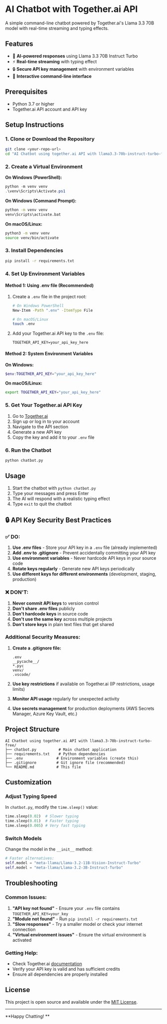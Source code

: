 # AI Chatbot with Together.ai API

A simple command-line chatbot powered by Together.ai's Llama 3.3 70B model with real-time streaming and typing effects.

## Features

- 🤖 **AI-powered responses** using Llama 3.3 70B Instruct Turbo
- ⚡ **Real-time streaming** with typing effect
- 🔒 **Secure API key management** with environment variables
- 💬 **Interactive command-line interface**

## Prerequisites

- Python 3.7 or higher
- Together.ai API account and API key

## Setup Instructions

### 1. Clone or Download the Repository

```bash
git clone <your-repo-url>
cd "AI Chatbot using together.ai API with llama3.3-70b-instruct-turbo-free"
```

### 2. Create a Virtual Environment

**On Windows (PowerShell):**
```powershell
python -m venv venv
.\venv\Scripts\Activate.ps1
```

**On Windows (Command Prompt):**
```cmd
python -m venv venv
venv\Scripts\activate.bat
```

**On macOS/Linux:**
```bash
python3 -m venv venv
source venv/bin/activate
```

### 3. Install Dependencies

```bash
pip install -r requirements.txt
```

### 4. Set Up Environment Variables

#### Method 1: Using .env file (Recommended)

1. Create a `.env` file in the project root:
   ```bash
   # On Windows PowerShell
   New-Item -Path ".env" -ItemType File
   
   # On macOS/Linux
   touch .env
   ```

2. Add your Together.ai API key to the `.env` file:
   ```env
   TOGETHER_API_KEY=your_api_key_here
   ```

#### Method 2: System Environment Variables

**On Windows:**
```powershell
$env:TOGETHER_API_KEY="your_api_key_here"
```

**On macOS/Linux:**
```bash
export TOGETHER_API_KEY="your_api_key_here"
```

### 5. Get Your Together.ai API Key

1. Go to [Together.ai](https://api.together.xyz/)
2. Sign up or log in to your account
3. Navigate to the API section
4. Generate a new API key
5. Copy the key and add it to your `.env` file

### 6. Run the Chatbot

```bash
python chatbot.py
```

## Usage

1. Start the chatbot with `python chatbot.py`
2. Type your messages and press Enter
3. The AI will respond with a realistic typing effect
4. Type `exit` to quit the chatbot

## 🔒 API Key Security Best Practices

### ✅ DO:

1. **Use .env files** - Store your API key in a `.env` file (already implemented)
2. **Add .env to .gitignore** - Prevent accidentally committing your API key
3. **Use environment variables** - Never hardcode API keys in your source code
4. **Rotate keys regularly** - Generate new API keys periodically
5. **Use different keys for different environments** (development, staging, production)

### ❌ DON'T:

1. **Never commit API keys** to version control
2. **Don't share .env files** publicly
3. **Don't hardcode keys** in source code
4. **Don't use the same key** across multiple projects
5. **Don't store keys** in plain text files that get shared

### Additional Security Measures:

1. **Create a .gitignore file:**
   ```gitignore
   .env
   __pycache__/
   *.pyc
   venv/
   .vscode/
   ```

2. **Use key restrictions** if available on Together.ai (IP restrictions, usage limits)

3. **Monitor API usage** regularly for unexpected activity

4. **Use secrets management** for production deployments (AWS Secrets Manager, Azure Key Vault, etc.)

## Project Structure

```
AI Chatbot using together.ai API with llama3.3-70b-instruct-turbo-free/
├── chatbot.py          # Main chatbot application
├── requirements.txt    # Python dependencies
├── .env               # Environment variables (create this)
├── .gitignore         # Git ignore file (recommended)
└── README.md          # This file
```

## Customization

### Adjust Typing Speed

In `chatbot.py`, modify the `time.sleep()` value:
```python
time.sleep(0.02)  # Slower typing
time.sleep(0.01)  # Faster typing
time.sleep(0.005) # Very fast typing
```

### Switch Models

Change the model in the `__init__` method:
```python
# Faster alternatives:
self.model = "meta-llama/Llama-3.2-11B-Vision-Instruct-Turbo"
self.model = "meta-llama/Llama-3.2-3B-Instruct-Turbo"
```

## Troubleshooting

### Common Issues:

1. **"API key not found"** - Ensure your `.env` file contains `TOGETHER_API_KEY=your_key`
2. **"Module not found"** - Run `pip install -r requirements.txt`
3. **"Slow responses"** - Try a smaller model or check your internet connection
4. **"Virtual environment issues"** - Ensure the virtual environment is activated

### Getting Help:

- Check Together.ai [documentation](https://docs.together.ai/)
- Verify your API key is valid and has sufficient credits
- Ensure all dependencies are properly installed

## License

This project is open source and available under the [MIT License](LICENSE).

---

**Happy Chatting! **
